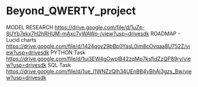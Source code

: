 # Beyond_QWERTY_project
MODEL RESEARCH 
https://drive.google.com/file/d/1uZe-8UYb7ekx7H2hRHUM-mAxc7yWAWo-/view?usp=drivesdk
ROADMAP - Lucid charts 
https://drive.google.com/file/d/1424qov29bBp0YasL0im8cOvqaa8U752Z/view?usp=drivesdk
PYTHON Task
https://drive.google.com/file/d/1uj3EW4gGwpIB42zqMp7ksfjdZzQP89ry/view?usp=drivesdk
SQL Task
https://drive.google.com/file/d/1ue_I1WNZzQlh34UEnBB4yBhAj3gzs_Bw/view?usp=drivesdk
